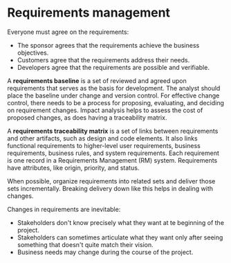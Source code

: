 # Requirements management

Everyone must agree on the requirements:

- The sponsor agrees that the requirements achieve the business objectives.
- Customers agree that the requirements address their needs.
- Developers agree that the requirements are possible and verifiable.

A **requirements baseline** is a set of reviewed and agreed upon requirements that serves as the basis for development.
The analyst should place the baseline under change and version control.
For effective change control, there needs to be a process for proposing, evaluating, and deciding on requirement changes.
Impact analysis helps to assess the cost of proposed changes, as does having a traceability matrix.

A **requirements traceability matrix** is a set of links between requirements and other artifacts, such as design and
code elements.
It also links functional requirements to higher-level user requirements, business requirements, business rules, and
system requirements.
Each requirement is one record in a Requirements Management (RM) system.
Requirements have attributes, like origin, priority, and status.

When possible, organize requirements into related sets and deliver those sets incrementally.
Breaking delivery down like this helps in dealing with changes.

Changes in requirements are inevitable:

- Stakeholders don't know precisely what they want at te beginning of the project.
- Stakeholders can sometimes articulate what they want only after seeing something that doesn't quite match their vision.
- Business needs may change during the course of the project.
